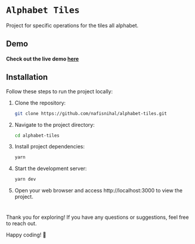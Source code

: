# `Alphabet Tiles`
Project for specific operations for the tiles all alphabet.


## Demo

#### Check out the live demo [here](https://alphabet-tiles-nn.vercel.app/)

## Installation

Follow these steps to run the project locally:

1. Clone the repository:

   ```bash
   git clone https://github.com/nafisnihal/alphabet-tiles.git
   ```

2. Navigate to the project directory:

   ```bash
   cd alphabet-tiles
   ```

3. Install project dependencies:

   ```bash
   yarn
   ```

4. Start the development server:

   ```bash
   yarn dev
   ```

5. Open your web browser and access http://localhost:3000 to view the project.
#
Thank you for exploring! If you have any questions or suggestions, feel free to reach out.

Happy coding! 🚀
